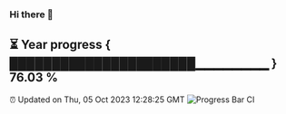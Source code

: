 ### Hi there 👋
⏳ Year progress { ██████████████████████▁▁▁▁▁▁▁▁ } 76.03 %
---
⏰ Updated on Thu, 05 Oct 2023 12:28:25 GMT
![Progress Bar CI](https://github.com/liununu/liununu/workflows/Progress%20Bar%20CI/badge.svg)

